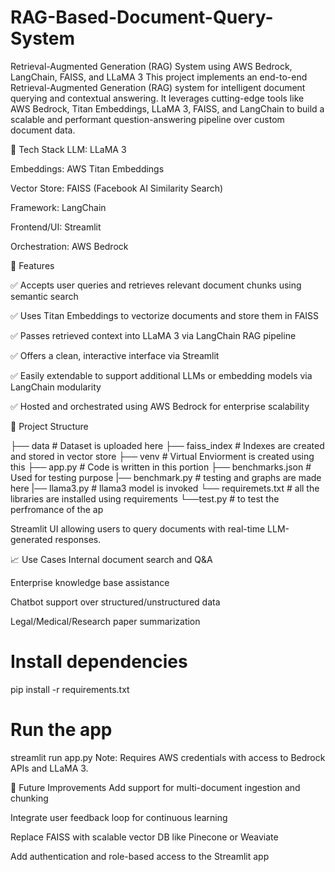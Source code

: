 # RAG-Based-Document-Query-System
 Retrieval-Augmented Generation (RAG) System using AWS Bedrock, LangChain, FAISS, and LLaMA 3
This project implements an end-to-end Retrieval-Augmented Generation (RAG) system for intelligent document querying and contextual answering. It leverages cutting-edge tools like AWS Bedrock, Titan Embeddings, LLaMA 3, FAISS, and LangChain to build a scalable and performant question-answering pipeline over custom document data.

🔧 Tech Stack
LLM: LLaMA 3

Embeddings: AWS Titan Embeddings

Vector Store: FAISS (Facebook AI Similarity Search)

Framework: LangChain

Frontend/UI: Streamlit

Orchestration: AWS Bedrock


🚀 Features


✅ Accepts user queries and retrieves relevant document chunks using semantic search

✅ Uses Titan Embeddings to vectorize documents and store them in FAISS

✅ Passes retrieved context into LLaMA 3 via LangChain RAG pipeline

✅ Offers a clean, interactive interface via Streamlit

✅ Easily extendable to support additional LLMs or embedding models via LangChain modularity

✅ Hosted and orchestrated using AWS Bedrock for enterprise scalability

📂 Project Structure

├── data                 # Dataset is uploaded here
├── faiss_index          # Indexes are created and stored in vector store
├── venv                 # Virtual Enviorment is created using this
├── app.py               # Code is written in this portion 
├── benchmarks.json      # Used for testing purpose
|── benchmark.py         # testing and graphs are made here
|── llama3.py            # llama3 model is invoked
└── requiremets.txt      # all the libraries are installed using requirements
└──test.py               # to test the perfromance of the ap


Streamlit UI allowing users to query documents with real-time LLM-generated responses.

📈 Use Cases
Internal document search and Q&A

Enterprise knowledge base assistance

Chatbot support over structured/unstructured data

Legal/Medical/Research paper summarization

# Install dependencies
pip install -r requirements.txt

# Run the app
streamlit run app.py
Note: Requires AWS credentials with access to Bedrock APIs and LLaMA 3.

📄 Future Improvements
Add support for multi-document ingestion and chunking

Integrate user feedback loop for continuous learning

Replace FAISS with scalable vector DB like Pinecone or Weaviate

Add authentication and role-based access to the Streamlit app
